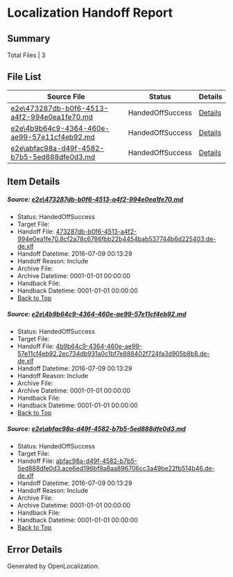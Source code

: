 # <a name='report-top'></a> Localization Handoff Report

## Summary
 Total Files | 3

## File List
 Source File | Status | Details 
 ----------- | ------ | ------- 
 [e2e\473287db-b0f6-4513-a4f2-994e0ea1fe70.md](https://github.com/OpenLocalizationTestOrg/oltest/blob/d12bf04ee4f3da7f03ea056feb0a345ff3f8e2b0/e2e/473287db-b0f6-4513-a4f2-994e0ea1fe70.md) | HandedOffSuccess | [Details](#d0a0bd95f2e668f47a1b34eb411418d6e5b3ea3e2)
 [e2e\4b9b64c9-4364-460e-ae99-57e11cf4eb92.md](https://github.com/OpenLocalizationTestOrg/oltest/blob/1d7271d4e4124b6c296b913eea314234d45a3b41/e2e/4b9b64c9-4364-460e-ae99-57e11cf4eb92.md) | HandedOffSuccess | [Details](#bb2a032e72ffa31b74b56830646ecbd1396bb1793)
 [e2e\abfac98a-d49f-4582-b7b5-5ed888dfe0d3.md](https://github.com/OpenLocalizationTestOrg/oltest/blob/d12bf04ee4f3da7f03ea056feb0a345ff3f8e2b0/e2e/abfac98a-d49f-4582-b7b5-5ed888dfe0d3.md) | HandedOffSuccess | [Details](#89a3f591b9f846dee7dbd1519978fadb3a94fa155)

## Item Details
##### <a name='d0a0bd95f2e668f47a1b34eb411418d6e5b3ea3e2'></a> Source: [e2e\473287db-b0f6-4513-a4f2-994e0ea1fe70.md](https://github.com/OpenLocalizationTestOrg/oltest/blob/d12bf04ee4f3da7f03ea056feb0a345ff3f8e2b0/e2e/473287db-b0f6-4513-a4f2-994e0ea1fe70.md)
* Status: HandedOffSuccess
* Target File: 
* Handoff File: [473287db-b0f6-4513-a4f2-994e0ea1fe70.8cf2a78c6786fbb22b4454bab537744b6d225403.de-de.xlf](https://github.com/OpenLocalizationTestOrg/olhandoff-e2e/blob/e29aca89ccf057c3b8c708cc032920f24a7c97a7/ol-handoff/OpenLocalizationTestOrg/oltest-dede-fly/ci/ht/473287db-b0f6-4513-a4f2-994e0ea1fe70.8cf2a78c6786fbb22b4454bab537744b6d225403.de-de.xlf)
* Handoff Datetime: 2016-07-09 00:13:29
* Handoff Reason: Include
* Archive File: 
* Archive Datetime: 0001-01-01 00:00:00
* Handback File: 
* Handback Datetime: 0001-01-01 00:00:00
* [Back to Top](#report-top)

##### <a name='bb2a032e72ffa31b74b56830646ecbd1396bb1793'></a> Source: [e2e\4b9b64c9-4364-460e-ae99-57e11cf4eb92.md](https://github.com/OpenLocalizationTestOrg/oltest/blob/1d7271d4e4124b6c296b913eea314234d45a3b41/e2e/4b9b64c9-4364-460e-ae99-57e11cf4eb92.md)
* Status: HandedOffSuccess
* Target File: 
* Handoff File: [4b9b64c9-4364-460e-ae99-57e11cf4eb92.2ec734db931a0c1bf7e888402f724fa3d905b8b8.de-de.xlf](https://github.com/OpenLocalizationTestOrg/olhandoff-e2e/blob/e29aca89ccf057c3b8c708cc032920f24a7c97a7/ol-handoff/OpenLocalizationTestOrg/oltest-dede-fly/ci/ht/4b9b64c9-4364-460e-ae99-57e11cf4eb92.2ec734db931a0c1bf7e888402f724fa3d905b8b8.de-de.xlf)
* Handoff Datetime: 2016-07-09 00:13:29
* Handoff Reason: Include
* Archive File: 
* Archive Datetime: 0001-01-01 00:00:00
* Handback File: 
* Handback Datetime: 0001-01-01 00:00:00
* [Back to Top](#report-top)

##### <a name='89a3f591b9f846dee7dbd1519978fadb3a94fa155'></a> Source: [e2e\abfac98a-d49f-4582-b7b5-5ed888dfe0d3.md](https://github.com/OpenLocalizationTestOrg/oltest/blob/d12bf04ee4f3da7f03ea056feb0a345ff3f8e2b0/e2e/abfac98a-d49f-4582-b7b5-5ed888dfe0d3.md)
* Status: HandedOffSuccess
* Target File: 
* Handoff File: [abfac98a-d49f-4582-b7b5-5ed888dfe0d3.ace6ed196bf9a8aa896706cc3a49be22fb514b46.de-de.xlf](https://github.com/OpenLocalizationTestOrg/olhandoff-e2e/blob/e29aca89ccf057c3b8c708cc032920f24a7c97a7/ol-handoff/OpenLocalizationTestOrg/oltest-dede-fly/ci/ht/abfac98a-d49f-4582-b7b5-5ed888dfe0d3.ace6ed196bf9a8aa896706cc3a49be22fb514b46.de-de.xlf)
* Handoff Datetime: 2016-07-09 00:13:29
* Handoff Reason: Include
* Archive File: 
* Archive Datetime: 0001-01-01 00:00:00
* Handback File: 
* Handback Datetime: 0001-01-01 00:00:00
* [Back to Top](#report-top)


## Error Details

Generated by OpenLocalization.
